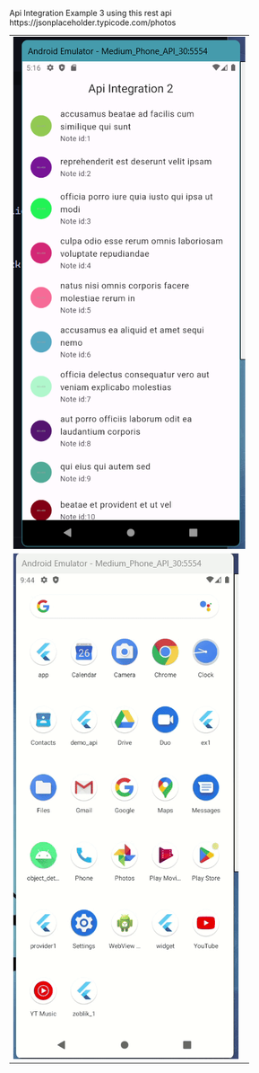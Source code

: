 <p> Api Integration Example 3 using this rest api 
<link>https://jsonplaceholder.typicode.com/photos</link></p>

<table align="center">
<tr>
<td valign="top"><img src="https://github.com/suraj-khot-19/img/blob/main/img4.png" alt="see "></td>  
</tr>
<tr>
<td valign="top"><img src="https://github.com/suraj-khot-19/img/blob/main/ezgif-2-41e615db56.gif" alt="see "></td>  
</table> 
